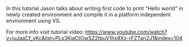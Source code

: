 In this tutorial Jason talks about writing first code to print "Hello world" in newly created environment and compile it in a platform independent environment using VS.

For more info visit tutorial video:
https://www.youtube.com/watch?v=juJaaCf_yKc&list=PLs3KjaCtOwSZ2tbuV1hx8Xz-rFZTan2J1&index=104

